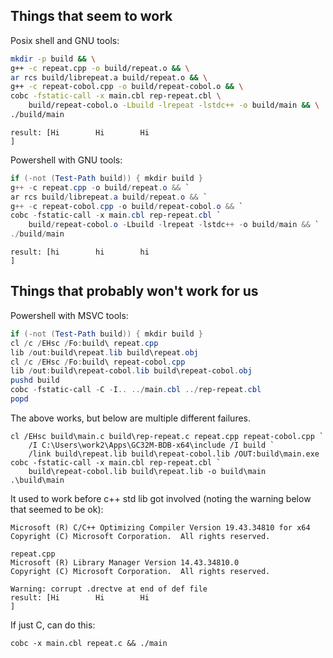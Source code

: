 ## Things that seem to work

Posix shell and GNU tools:

```sh
mkdir -p build && \
g++ -c repeat.cpp -o build/repeat.o && \
ar rcs build/librepeat.a build/repeat.o && \
g++ -c repeat-cobol.cpp -o build/repeat-cobol.o && \
cobc -fstatic-call -x main.cbl rep-repeat.cbl \
    build/repeat-cobol.o -Lbuild -lrepeat -lstdc++ -o build/main && \
./build/main
```

```
result: [Hi        Hi        Hi                                                                             ]
```

Powershell with GNU tools:

```ps1
if (-not (Test-Path build)) { mkdir build }
g++ -c repeat.cpp -o build/repeat.o && `
ar rcs build/librepeat.a build/repeat.o && `
g++ -c repeat-cobol.cpp -o build/repeat-cobol.o && `
cobc -fstatic-call -x main.cbl rep-repeat.cbl `
    build/repeat-cobol.o -Lbuild -lrepeat -lstdc++ -o build/main && `
./build/main
```

```
result: [hi        hi        hi                                                                              ]
```

## Things that probably won't work for us

Powershell with MSVC tools:

```ps1
if (-not (Test-Path build)) { mkdir build }
cl /c /EHsc /Fo:build\ repeat.cpp
lib /out:build\repeat.lib build\repeat.obj
cl /c /EHsc /Fo:build\ repeat-cobol.cpp
lib /out:build\repeat-cobol.lib build\repeat-cobol.obj
pushd build
cobc -fstatic-call -C -I.. ../main.cbl ../rep-repeat.cbl
popd
```

The above works, but below are multiple different failures.

```
cl /EHsc build\main.c build\rep-repeat.c repeat.cpp repeat-cobol.cpp `
    /I C:\Users\work2\Apps\GC32M-BDB-x64\include /I build `
    /link build\repeat.lib build\repeat-cobol.lib /OUT:build\main.exe
cobc -fstatic-call -x main.cbl rep-repeat.cbl `
    build\repeat-cobol.lib build\repeat.lib -o build\main
.\build\main
```

It used to work before c++ std lib got involved (noting the warning below that
seemed to be ok):

```
Microsoft (R) C/C++ Optimizing Compiler Version 19.43.34810 for x64
Copyright (C) Microsoft Corporation.  All rights reserved.

repeat.cpp
Microsoft (R) Library Manager Version 14.43.34810.0
Copyright (C) Microsoft Corporation.  All rights reserved.

Warning: corrupt .drectve at end of def file
result: [Hi        Hi        Hi                                                                             ]
```

If just C, can do this:

```
cobc -x main.cbl repeat.c && ./main
```
